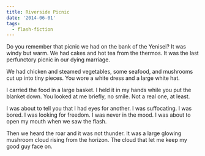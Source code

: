 ```yaml
---
title: Riverside Picnic
date: '2014-06-01'
tags:
  - flash-fiction
---
```


Do you remember that picnic we had on the bank of the Yenisei? It was windy but
warm. We had cakes and hot tea from the thermos. It was the last perfunctory
picnic in our dying marriage.

<!-- truncate -->

We had chicken and steamed vegetables, some seafood, and mushrooms cut up into
tiny pieces. You wore a white dress and a large white hat.

I carried the food in a large basket. I held it in my hands while you put the
blanket down. You looked at me briefly, no smile. Not a real one, at least.

I was about to tell you that I had eyes for another. I was suffocating. I was
bored. I was looking for freedom. I was never in the mood. I was about to open
my mouth when we saw the flash.

Then we heard the roar and it was not thunder. It was a large glowing mushroom
cloud rising from the horizon. The cloud that let me keep my good guy face on.
